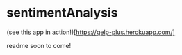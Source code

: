 # sentimentAnalysis
(see this app in action!)[https://gelp-plus.herokuapp.com/]

readme soon to come! 


